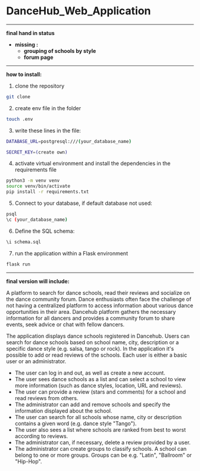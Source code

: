 # DanceHub_Web_Application
-----
**final hand in status**

* **missing :**
  * **grouping of schools by style**
  * **forum page**
-----
**how to install:**
1) clone the repository

```bash
git clone
```
2) create env file in the folder

```bash
touch .env
```
3) write these lines in the file:
```bash
DATABASE_URL=postgresql:///(your_database_name)

SECRET_KEY=(create own)
```
4) activate virtual environment and install the dependencies in the requirements file

```bash
python3 -m venv venv
source venv/bin/activate
pip install -r requirements.txt
```
5) Connect to your database, if default database not used:
```bash
psql
\c (your_database_name)
```

6) Define the SQL schema:
```bash
\i schema.sql
```
7) run the application within a Flask environment
```bash
flask run
```


-----
**final version will include:**

A platform to search for dance schools, read their reviews and socialize on the dance community forum. Dance enthusiasts often face the challenge of not having a centralized platform to access information about various dance opportunities in their area. Dancehub platform gathers the necessary information for all dancers and provides a community forum to share events, seek advice or chat with fellow dancers.

The application displays dance schools registered in Dancehub. Users can search for dance schools based on school name, city, description or a specific dance style (e.g. salsa, tango or rock). In the application it's possible to add or read reviews of the schools. Each user is either a basic user or an administrator.

* The user can log in and out, as well as create a new account.
* The user sees dance schools as a list and can select a school to view more information (such as dance styles, location, URL and reviews).
* The user can provide a review (stars and comments) for a school and read reviews from others.
* The administrator can add and remove schools and specify the information displayed about the school.
* The user can search for all schools whose name, city or description contains a given word (e.g. dance style "Tango").
* The user also sees a list where schools are ranked from best to worst according to reviews.
* The administrator can, if necessary, delete a review provided by a user.
* The administrator can create groups to classify schools. A school can belong to one or more groups. Groups can be e.g. "Latin", "Ballroom" or "Hip-Hop".
